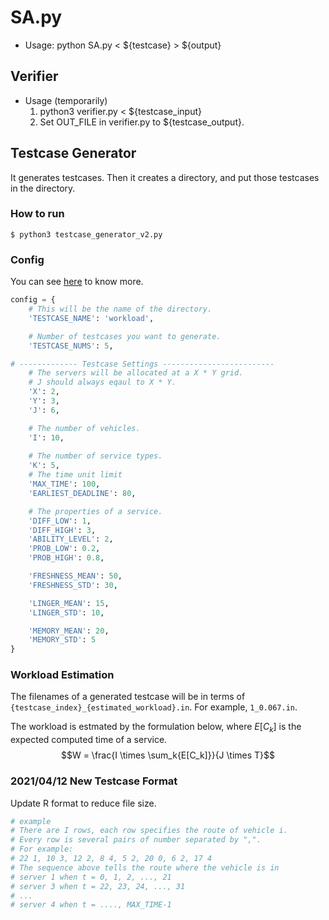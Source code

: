 SA.py
===

* Usage: python SA.py < ${testcase} > ${output}

## Verifier
* Usage (temporarily)
  1. python3 verifier.py < ${testcase_input}
  2. Set OUT_FILE in verifier.py to ${testcase_output}.

## Testcase Generator
It generates testcases. Then it creates a directory, and put those testcases in the directory.

### How to run
```shell
$ python3 testcase_generator_v2.py
```

### Config
You can see [here](https://docs.google.com/presentation/d/1waslqtZd9denwGSDetzCeeoGvWF2v87SsqomDUJ0CRk/edit?usp=sharing) to know more.
```python
config = {
    # This will be the name of the directory.
    'TESTCASE_NAME': 'workload',

    # Number of testcases you want to generate.
    'TESTCASE_NUMS': 5,

# ------------- Testcase Settings -------------------------
    # The servers will be allocated at a X * Y grid.
    # J should always eqaul to X * Y.
    'X': 2,
    'Y': 3,
    'J': 6,

    # The number of vehicles.
    'I': 10,
    
    # The number of service types.
    'K': 5,
    # The time unit limit
    'MAX_TIME': 100,
    'EARLIEST_DEADLINE': 80,

    # The properties of a service.
    'DIFF_LOW': 1,
    'DIFF_HIGH': 3,
    'ABILITY_LEVEL': 2,
    'PROB_LOW': 0.2,
    'PROB_HIGH': 0.8,

    'FRESHNESS_MEAN': 50,
    'FRESHNESS_STD': 30,

    'LINGER_MEAN': 15,
    'LINGER_STD': 10,

    'MEMORY_MEAN': 20,
    'MEMORY_STD': 5
}
```

### Workload Estimation
The filenames of a generated testcase will be in terms of `{testcase_index}_{estimated_workload}.in`. For example, `1_0.067.in`.

The workload is estmated by the formulation below, where $E[C_k]$ is the expected computed time of a service.
$$W = \frac{I \times \sum_k{E[C_k]}}{J \times T}$$

### 2021/04/12 New Testcase Format
Update R format to reduce file size.
```python
# example
# There are I rows, each row specifies the route of vehicle i.
# Every row is several pairs of number separated by ",".
# For example:
# 22 1, 10 3, 12 2, 8 4, 5 2, 20 0, 6 2, 17 4
# The sequence above tells the route where the vehicle is in
# server 1 when t = 0, 1, 2, ..., 21
# server 3 when t = 22, 23, 24, ..., 31
# ...
# server 4 when t = ...., MAX_TIME-1
```

